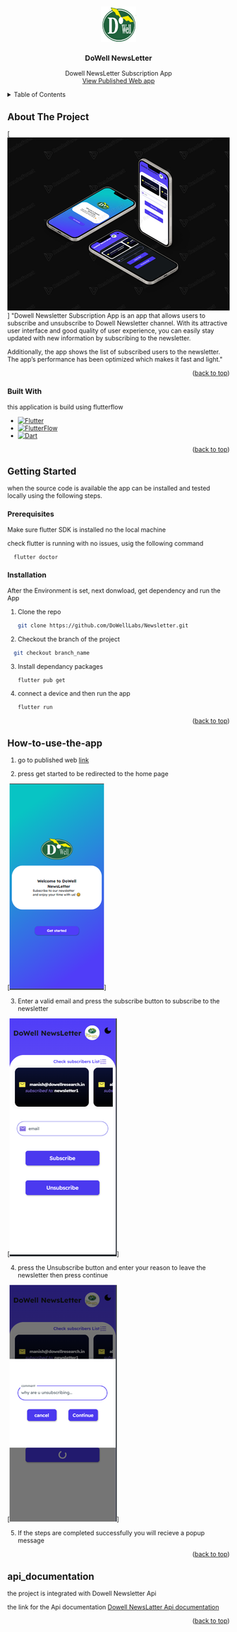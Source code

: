 <a name="readme-top"></a>

<!-- PROJECT SHIELDS -->
<!--
*** I'm using markdown "reference style" links for readability.
*** Reference links are enclosed in brackets [ ] instead of parentheses ( ).
*** See the bottom of this document for the declaration of the reference variables
*** for contributors-url, forks-url, etc.
-->



<!-- PROJECT LOGO -->
<br />
<div align="center">
    <img src="asset/images/logo.png" alt="Logo" width="80" height="80">

  <h3 align="center">DoWell NewsLetter</h3>

  <p align="center">
    Dowell NewsLetter Subscription App
    <br />
    <a href="https://dowell-newsletter.flutterflow.app/">View Published Web app</a>
  </p>
</div>



<!-- TABLE OF CONTENTS -->
<details>
  <summary>Table of Contents</summary>
  <ol>
    <li>
      <a href="#about-the-project">About The Project</a>
      <ul>
        <li><a href="#built-with">Built With</a></li>
      </ul>
    </li>
    <li>
      <a href="#getting-started">Getting Started</a>
      <ul>
        <li><a href="#prerequisites">Prerequisites</a></li>
        <li><a href="#installation">Installation</a></li>
      </ul>
    </li>
    <li><a href="#How-to-use-the-app">How to use the app</a></li>
    <li><a href="#project">Go to the Project</a></li>
    <li><a href="#api_documentation">Api Documetation</a></li>
    <li><a href="#acknowledgments">Acknowledgments</a></li>
  </ol>
</details>



<!-- ABOUT THE PROJECT -->
## About The Project

[![Product Name Screen Shot][product-screenshot]]
"Dowell Newsletter Subscription App is an app that allows users to subscribe and unsubscribe to Dowell Newsletter channel. With its attractive user interface and good quality of user experience, you can easily stay updated with new information by subscribing to the newsletter.

Additionally, the app shows the list of subscribed users to the newsletter. The app’s performance has been optimized which makes it fast and light."

<p align="right">(<a href="#readme-top">back to top</a>)</p>



### Built With

this application is build using flutterflow

* [![Flutter][Flutter]][Flutter-url]
* [![FlutterFlow][FlutterFlow]][FlutterFlow-url]
* [![Dart][Dart]][Dart-url]

<p align="right">(<a href="#readme-top">back to top</a>)</p>



<!-- GETTING STARTED -->
## Getting Started

when the source code is available the app can be installed and tested locally using the following steps.

### Prerequisites

Make sure flutter SDK is installed no the local machine

check flutter is running with no issues, usig the following command
```sh
  flutter doctor
```

### Installation

After the Environment is set, next donwload, get dependency and run the App

1. Clone the repo
   ```sh
   git clone https://github.com/DoWellLabs/Newsletter.git
   ```
2. Checkout the branch of the project
  ```sh
    git checkout branch_name
  ```
3. Install dependancy packages
   ```sh
   flutter pub get
   ```
4. connect a device and then run the app
   ```sh
   flutter run
   ```

<p align="right">(<a href="#readme-top">back to top</a>)</p>


## How-to-use-the-app

1. <p>go to published web <a href="https://dowell-newsletter.flutterflow.app/">link</a></p>
    
2. <p>press get started to be redirected to the home page</p>

  [![Product Name Screen Shot][welcome-screenshot]]

3. <p>Enter a valid email and press the subscribe button to subscribe to the newsletter</p>
  [![Product Name Screen Shot][home-screenshot]]

4. <p>press the Unsubscribe button and enter your reason to leave the newsletter then press continue</p>

  [![Product Name Screen Shot][question-screenshot]]

5. <p>If the steps are completed successfully you will recieve a popup message</p>

<p align="right">(<a href="#readme-top">back to top</a>)</p>


<!-- CONTACT -->
## api_documentation

the project is integrated with Dowell Newsletter Api

<p>the link for the Api documentation <a href="https://github.com/DoWellLabs/100085-DoWell-Subscribe-NewsLetter-/">Dowell NewsLatter Api documentation</a></p>

<p align="right">(<a href="#readme-top">back to top</a>)</p>



<!-- MARKDOWN LINKS & IMAGES -->
[product-screenshot]: asset/images/project_screenshot.jpg
[welcome-screenshot]: asset/images/welcome_screenshot.PNG
[home-screenshot]: asset/images/home_screenshot.PNG
[question-screenshot]: asset/images/question_screenshot.PNG
[Flutter]: https://img.shields.io/badge/Flutter-blue?style=for-the-badge&logo=flutter&logoColor=white
[Flutter-url]: https://flutter.dev/
[FlutterFlow]: https://img.shields.io/badge/FlutterFlow-black?style=for-the-badge&logo=Flutterflo&logoColor=4839e3
[FlutterFlow-url]:https://flutterflow.io/
[Dart]: https://img.shields.io/badge/dart-black?style=for-the-badge&logo=dart&logoColor=blue
[Dart-url]: https://dart.dev/
